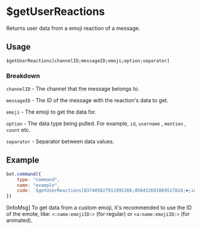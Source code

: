# $getUserReactions
Returns user data from a emoji reaction of a message.

## Usage 
`$getUserReactions[channelID;messageID;emoji;option;separator]`

### Breakdown 
`channelID` - The channel that the message belongs to.

`messageID` - The ID of the message with the reaction's data to get.

`emoji` - The emoji to get the data for.

`option` - The data type being pulled. For example, `id`, `username` , `mention` , `count` etc.

`separator` - Separator between data values.


## Example
```js
bot.command({
    type: "command",
    name: "example",
    code: `$getUserReactions[837405027911991366;850432691069517824;❤️;id;|]`
})
```
[InfoMsg] To get data from a custom emoji, it's recommended to use the ID of the emote, like: `<:name:emojiID:>` (for regular) or `<a:name:emojiID:>` (for animated).

